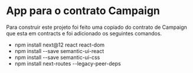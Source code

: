 # App para o contrato Campaign
Para construir este projeto foi feito uma copiado do contrato de Campaign que esta em contracts e foi adicionado os seguintes comandos.
- npm install next@12 react react-dom
- npm install --save semantic-ui-react
- npm install --save semantic-ui-css
- npm install next-routes --legacy-peer-deps